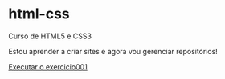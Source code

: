 # html-css
 Curso de HTML5 e CSS3

Estou aprender a criar sites e agora vou gerenciar repositórios!

<a href="https://alehbastos.github.io/html-css/)\html-css\Exercicios\ex001"> Executar o exercicio001 </a>